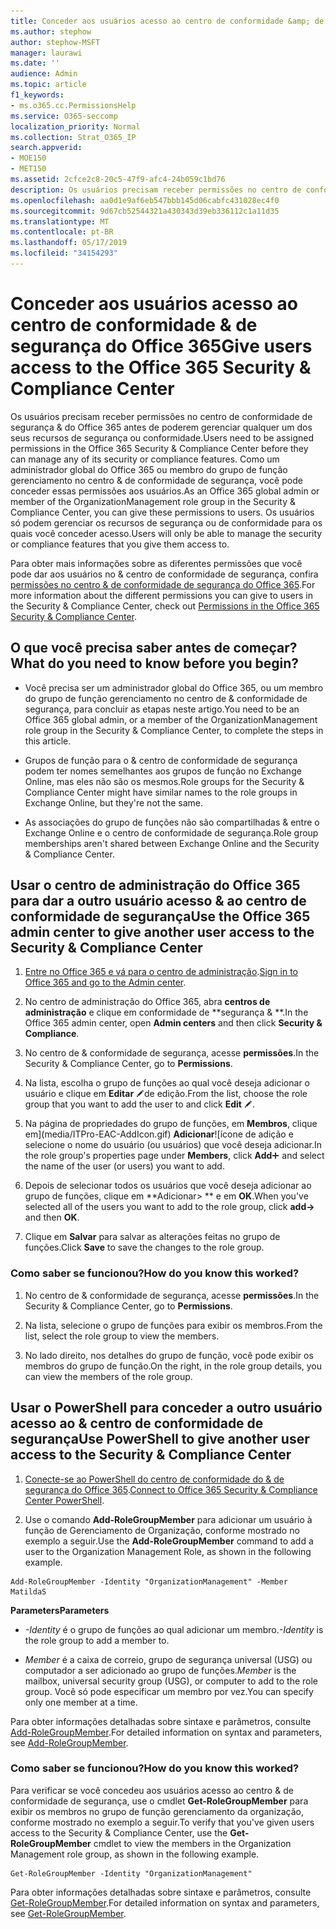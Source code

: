 ```yaml
---
title: Conceder aos usuários acesso ao centro de conformidade &amp; de segurança do Office 365
ms.author: stephow
author: stephow-MSFT
manager: laurawi
ms.date: ''
audience: Admin
ms.topic: article
f1_keywords:
- ms.o365.cc.PermissionsHelp
ms.service: O365-seccomp
localization_priority: Normal
ms.collection: Strat_O365_IP
search.appverid:
- MOE150
- MET150
ms.assetid: 2cfce2c8-20c5-47f9-afc4-24b059c1bd76
description: Os usuários precisam receber permissões no centro de conformidade de segurança &amp; do Office 365 antes de poderem gerenciar qualquer um dos seus recursos de segurança ou conformidade.
ms.openlocfilehash: aa0d1e9af6eb547bbb145d06cabfc431028ec4f0
ms.sourcegitcommit: 9d67cb52544321a430343d39eb336112c1a11d35
ms.translationtype: MT
ms.contentlocale: pt-BR
ms.lasthandoff: 05/17/2019
ms.locfileid: "34154293"
---
```

# <a name="give-users-access-to-the-office-365-security-amp-compliance-center"></a><span data-ttu-id="8bc1f-103">Conceder aos usuários acesso ao centro de conformidade &amp; de segurança do Office 365</span><span class="sxs-lookup"><span data-stu-id="8bc1f-103">Give users access to the Office 365 Security &amp; Compliance Center</span></span>

<span data-ttu-id="8bc1f-104">Os usuários precisam receber permissões no centro de conformidade de segurança &amp; do Office 365 antes de poderem gerenciar qualquer um dos seus recursos de segurança ou conformidade.</span><span class="sxs-lookup"><span data-stu-id="8bc1f-104">Users need to be assigned permissions in the Office 365 Security &amp; Compliance Center before they can manage any of its security or compliance features.</span></span> <span data-ttu-id="8bc1f-105">Como um administrador global do Office 365 ou membro do grupo de função gerenciamento no centro &amp; de conformidade de segurança, você pode conceder essas permissões aos usuários.</span><span class="sxs-lookup"><span data-stu-id="8bc1f-105">As an Office 365 global admin or member of the OrganizationManagement role group in the Security &amp; Compliance Center, you can give these permissions to users.</span></span> <span data-ttu-id="8bc1f-106">Os usuários só podem gerenciar os recursos de segurança ou de conformidade para os quais você conceder acesso.</span><span class="sxs-lookup"><span data-stu-id="8bc1f-106">Users will only be able to manage the security or compliance features that you give them access to.</span></span> 
  
<span data-ttu-id="8bc1f-107">Para obter mais informações sobre as diferentes permissões que você pode dar aos usuários no &amp; centro de conformidade de segurança, confira [permissões no centro &amp; de conformidade de segurança do Office 365](permissions-in-the-security-and-compliance-center.md).</span><span class="sxs-lookup"><span data-stu-id="8bc1f-107">For more information about the different permissions you can give to users in the Security &amp; Compliance Center, check out [Permissions in the Office 365 Security &amp; Compliance Center](permissions-in-the-security-and-compliance-center.md).</span></span>
  
## <a name="what-do-you-need-to-know-before-you-begin"></a><span data-ttu-id="8bc1f-108">O que você precisa saber antes de começar?</span><span class="sxs-lookup"><span data-stu-id="8bc1f-108">What do you need to know before you begin?</span></span>

- <span data-ttu-id="8bc1f-109">Você precisa ser um administrador global do Office 365, ou um membro do grupo de função gerenciamento no centro de &amp; conformidade de segurança, para concluir as etapas neste artigo.</span><span class="sxs-lookup"><span data-stu-id="8bc1f-109">You need to be an Office 365 global admin, or a member of the OrganizationManagement role group in the Security &amp; Compliance Center, to complete the steps in this article.</span></span>
    
- <span data-ttu-id="8bc1f-110">Grupos de função para o &amp; centro de conformidade de segurança podem ter nomes semelhantes aos grupos de função no Exchange Online, mas eles não são os mesmos.</span><span class="sxs-lookup"><span data-stu-id="8bc1f-110">Role groups for the Security &amp; Compliance Center might have similar names to the role groups in Exchange Online, but they're not the same.</span></span> 
    
- <span data-ttu-id="8bc1f-111">As associações do grupo de funções não são compartilhadas &amp; entre o Exchange Online e o centro de conformidade de segurança.</span><span class="sxs-lookup"><span data-stu-id="8bc1f-111">Role group memberships aren't shared between Exchange Online and the Security &amp; Compliance Center.</span></span>
    
## <a name="use-the-office-365-admin-center-to-give-another-user-access-to-the-security-amp-compliance-center"></a><span data-ttu-id="8bc1f-112">Usar o centro de administração do Office 365 para dar a outro usuário acesso &amp; ao centro de conformidade de segurança</span><span class="sxs-lookup"><span data-stu-id="8bc1f-112">Use the Office 365 admin center to give another user access to the Security &amp; Compliance Center</span></span>

1. <span data-ttu-id="8bc1f-113">[Entre no Office 365 e vá para o centro de administração](https://go.microsoft.com/fwlink/p/?LinkId=525275).</span><span class="sxs-lookup"><span data-stu-id="8bc1f-113">[Sign in to Office 365 and go to the Admin center](https://go.microsoft.com/fwlink/p/?LinkId=525275).</span></span>
    
2. <span data-ttu-id="8bc1f-114">No centro de administração do Office 365, abra **centros de administração** e clique em conformidade de \*\*segurança &amp; \*\*.</span><span class="sxs-lookup"><span data-stu-id="8bc1f-114">In the Office 365 admin center, open **Admin centers** and then click **Security &amp; Compliance**.</span></span> 
    
3. <span data-ttu-id="8bc1f-115">No centro de &amp; conformidade de segurança, acesse **permissões**.</span><span class="sxs-lookup"><span data-stu-id="8bc1f-115">In the Security &amp; Compliance Center, go to **Permissions**.</span></span>
    
4. <span data-ttu-id="8bc1f-116">Na lista, escolha o grupo de funções ao qual você deseja adicionar o usuário e clique em **Editar** ![ícone](media/O365_MDM_CreatePolicy_EditIcon.gif)de edição.</span><span class="sxs-lookup"><span data-stu-id="8bc1f-116">From the list, choose the role group that you want to add the user to and click **Edit** ![Edit icon](media/O365_MDM_CreatePolicy_EditIcon.gif).</span></span>
    
5. <span data-ttu-id="8bc1f-117">Na página de propriedades do grupo de funções, em **Membros**, clique em](media/ITPro-EAC-AddIcon.gif) **Adicionar**![ícone de adição e selecione o nome do usuário (ou usuários) que você deseja adicionar.</span><span class="sxs-lookup"><span data-stu-id="8bc1f-117">In the role group's properties page under **Members**, click **Add**![Add Icon](media/ITPro-EAC-AddIcon.gif) and select the name of the user (or users) you want to add.</span></span> 
    
6. <span data-ttu-id="8bc1f-118">Depois de selecionar todos os usuários que você deseja adicionar ao grupo de funções, clique em \*\*Adicionar\> \*\* e em **OK**.</span><span class="sxs-lookup"><span data-stu-id="8bc1f-118">When you've selected all of the users you want to add to the role group, click **add-\>** and then **OK**.</span></span>
    
7. <span data-ttu-id="8bc1f-119">Clique em **Salvar** para salvar as alterações feitas no grupo de funções.</span><span class="sxs-lookup"><span data-stu-id="8bc1f-119">Click **Save** to save the changes to the role group.</span></span> 
    
### <a name="how-do-you-know-this-worked"></a><span data-ttu-id="8bc1f-120">Como saber se funcionou?</span><span class="sxs-lookup"><span data-stu-id="8bc1f-120">How do you know this worked?</span></span>

1. <span data-ttu-id="8bc1f-121">No centro de &amp; conformidade de segurança, acesse **permissões**.</span><span class="sxs-lookup"><span data-stu-id="8bc1f-121">In the Security &amp; Compliance Center, go to **Permissions**.</span></span>
    
2. <span data-ttu-id="8bc1f-122">Na lista, selecione o grupo de funções para exibir os membros.</span><span class="sxs-lookup"><span data-stu-id="8bc1f-122">From the list, select the role group to view the members.</span></span>
    
3. <span data-ttu-id="8bc1f-123">No lado direito, nos detalhes do grupo de função, você pode exibir os membros do grupo de função.</span><span class="sxs-lookup"><span data-stu-id="8bc1f-123">On the right, in the role group details, you can view the members of the role group.</span></span>
    
## <a name="use-powershell-to-give-another-user-access-to-the-security-amp-compliance-center"></a><span data-ttu-id="8bc1f-124">Usar o PowerShell para conceder a outro usuário acesso ao &amp; centro de conformidade de segurança</span><span class="sxs-lookup"><span data-stu-id="8bc1f-124">Use PowerShell to give another user access to the Security &amp; Compliance Center</span></span>

1. <span data-ttu-id="8bc1f-125">[Conecte-se ao PowerShell do centro de conformidade do & de segurança do Office 365](https://docs.microsoft.com/en-us/powershell/exchange/office-365-scc/connect-to-scc-powershell/connect-to-scc-powershell?view=exchange-ps).</span><span class="sxs-lookup"><span data-stu-id="8bc1f-125">[Connect to Office 365 Security & Compliance Center PowerShell](https://docs.microsoft.com/en-us/powershell/exchange/office-365-scc/connect-to-scc-powershell/connect-to-scc-powershell?view=exchange-ps).</span></span>
    
2. <span data-ttu-id="8bc1f-126">Use o comando **Add-RoleGroupMember** para adicionar um usuário à função de Gerenciamento de Organização, conforme mostrado no exemplo a seguir.</span><span class="sxs-lookup"><span data-stu-id="8bc1f-126">Use the **Add-RoleGroupMember** command to add a user to the Organization Management Role, as shown in the following example.</span></span> 
    
  ```
  Add-RoleGroupMember -Identity "OrganizationManagement" -Member MatildaS
  
  ```

 <span data-ttu-id="8bc1f-127">**Parameters**</span><span class="sxs-lookup"><span data-stu-id="8bc1f-127">**Parameters**</span></span>
  
- <span data-ttu-id="8bc1f-128">_-Identity_ é o grupo de funções ao qual adicionar um membro.</span><span class="sxs-lookup"><span data-stu-id="8bc1f-128">_-Identity_ is the role group to add a member to.</span></span> 
    
- <span data-ttu-id="8bc1f-129">_Member_ é a caixa de correio, grupo de segurança universal (USG) ou computador a ser adicionado ao grupo de funções.</span><span class="sxs-lookup"><span data-stu-id="8bc1f-129">_Member_ is the mailbox, universal security group (USG), or computer to add to the role group.</span></span> <span data-ttu-id="8bc1f-130">Você só pode especificar um membro por vez.</span><span class="sxs-lookup"><span data-stu-id="8bc1f-130">You can specify only one member at a time.</span></span> 
    
<span data-ttu-id="8bc1f-131">Para obter informações detalhadas sobre sintaxe e parâmetros, consulte [Add-RoleGroupMember](https://go.microsoft.com/fwlink/p/?LinkId=510859).</span><span class="sxs-lookup"><span data-stu-id="8bc1f-131">For detailed information on syntax and parameters, see [Add-RoleGroupMember](https://go.microsoft.com/fwlink/p/?LinkId=510859).</span></span>
  
### <a name="how-do-you-know-this-worked"></a><span data-ttu-id="8bc1f-132">Como saber se funcionou?</span><span class="sxs-lookup"><span data-stu-id="8bc1f-132">How do you know this worked?</span></span>

<span data-ttu-id="8bc1f-133">Para verificar se você concedeu aos usuários acesso ao centro &amp; de conformidade de segurança, use o cmdlet **Get-RoleGroupMember** para exibir os membros no grupo de função gerenciamento da organização, conforme mostrado no exemplo a seguir.</span><span class="sxs-lookup"><span data-stu-id="8bc1f-133">To verify that you've given users access to the Security &amp; Compliance Center, use the **Get-RoleGroupMember** cmdlet to view the members in the Organization Management role group, as shown in the following example.</span></span> 
  
```
Get-RoleGroupMember -Identity "OrganizationManagement"

```

<span data-ttu-id="8bc1f-134">Para obter informações detalhadas sobre sintaxe e parâmetros, consulte [Get-RoleGroupMember](https://go.microsoft.com/fwlink/p/?LinkId=510860).</span><span class="sxs-lookup"><span data-stu-id="8bc1f-134">For detailed information on syntax and parameters, see [Get-RoleGroupMember](https://go.microsoft.com/fwlink/p/?LinkId=510860).</span></span>
  

